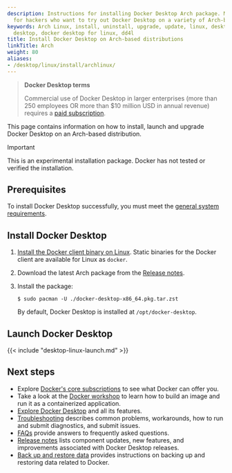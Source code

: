```yaml
---
description: Instructions for installing Docker Desktop Arch package. Mostly meant
  for hackers who want to try out Docker Desktop on a variety of Arch-based distributions.
keywords: Arch Linux, install, uninstall, upgrade, update, linux, desktop, docker
  desktop, docker desktop for linux, dd4l
title: Install Docker Desktop on Arch-based distributions
linkTitle: Arch
weight: 80
aliases:
- /desktop/linux/install/archlinux/
---
```


> **Docker Desktop terms**
>
> Commercial use of Docker Desktop in larger enterprises (more than 250
> employees OR more than $10 million USD in annual revenue) requires a [paid
> subscription](https://www.docker.com/pricing/).

This page contains information on how to install, launch and upgrade Docker Desktop on an Arch-based distribution. 

> [!IMPORTANT]
>
> This is an experimental installation package. Docker has not tested or verified the installation.

## Prerequisites

To install Docker Desktop successfully, you must meet the [general system requirements](linux-install.md#general-system-requirements).

## Install Docker Desktop

1. [Install the Docker client binary on Linux](/manuals/engine/install/binaries.md#install-daemon-and-client-binaries-on-linux). Static binaries for the Docker client are available for Linux as `docker`.

2. Download the latest Arch package from the [Release notes](../release-notes.md).

3. Install the package:

   ```console
   $ sudo pacman -U ./docker-desktop-x86_64.pkg.tar.zst
   ```

   By default, Docker Desktop is installed at `/opt/docker-desktop`.

## Launch Docker Desktop

{{< include "desktop-linux-launch.md" >}}

## Next steps

- Explore [Docker's core subscriptions](https://www.docker.com/pricing/) to see what Docker can offer you.
- Take a look at the [Docker workshop](/get-started/workshop/_index.md) to learn how to build an image and run it as a containerized application.
- [Explore Docker Desktop](../use-desktop/index.md) and all its features.
- [Troubleshooting](../troubleshoot/overview.md) describes common problems, workarounds, how to run and submit diagnostics, and submit issues.
- [FAQs](../faqs/general.md) provide answers to frequently asked questions.
- [Release notes](../release-notes.md) lists component updates, new features, and improvements associated with Docker Desktop releases.
- [Back up and restore data](../backup-and-restore.md) provides instructions
  on backing up and restoring data related to Docker.
